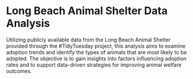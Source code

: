 # Long Beach Animal Shelter Data Analysis
Utilizing publicly available data from the Long Beach Animal Shelter provided through the #TidyTuesday project, this analysis aims to examine adoption trends and identify the types of animals that are most likely to be adopted. The objective is to gain insights into factors influencing adoption rates and to support data-driven strategies for improving animal welfare outcomes.
